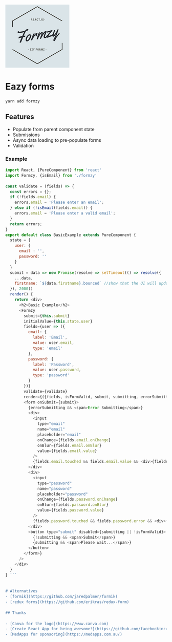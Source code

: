 ![Formzy logo](logo-small.png)

# Eazy forms

```yarn add formzy```

## Features

- Populate from parent component state
- Submissions
- Async data loading to pre-populate forms
- Validation

### Example

```js
import React, {PureComponent} from 'react'
import Formzy, {isEmail} from './formzy'

const validate = (fields) => {
  const errors = {};
  if (!fields.email) {
    errors.email = 'Please enter an email';
  } else if (!isEmail(fields.email)) {
    errors.email = 'Please enter a valid email';
  }
  return errors;
}
export default class BasicExample extends PureComponent {
  state = {
    user: {
      email : '',
      password: ''
    }
  }
  submit = data => new Promise(resolve => setTimeout(() => resolve({
    ...data,
    firstname: `${data.firstname}.bounced` //show that the UI will update when the server responds with saved data.
  }), 2000))
  render() {
    return <div>
      <h2>Basic Example</h2>
      <Formzy
        submit={this.submit}
        initialValue={this.state.user}
        fields={user => ({
          email: {
            label: 'Email',
            value: user.email,
            type: 'email'
          },
          password: {
            label: 'Password',
            value: user.password,
            type: 'password'
          }
        })}
        validate={validate}
        render={({fields, isFormValid, submit, submitting, errorSubmitting}) =>
        <form onSubmit={submit}>
          {errorSubmitting && <span>Error Submitting</span>}
          <div>
            <input
              type="email"
              name="email"
              placeholder="email"
              onChange={fields.email.onChange}
              onBlur={fields.email.onBlur}
              value={fields.email.value}
            />
            {fields.email.touched && fields.email.value && <div>{fields.email.error}</div>}
          </div>
          <div>
            <input
              type="password"
              name="password"
              placeholder="password"
              onChange={fields.password.onChange}
              onBlur={fields.password.onBlur}
              value={fields.password.value}
            />
            {fields.password.touched && fields.password.error && <div>{fields.spassword.error}</div>}
          </div>
          <button type="submit" disabled={submitting || !isFormValid}>
            {!submitting && <span>Submit</span>}
            {submitting && <span>Please wait...</span>}
          </button>
        </form>}
      />
    </div>
  }
} ```


# Alternatives
- [formik](https://github.com/jaredpalmer/formik)
- [redux forms](https://github.com/erikras/redux-form)

## Thanks

- [Canva for the logo](https://www.canva.com)
- [Create React App for being awesome!](https://github.com/facebookincubator/create-react-app)
- [MedApps for sponsoring](https://medapps.com.au/)
